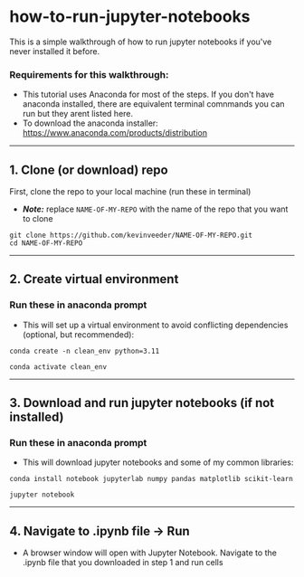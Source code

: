 # how-to-run-jupyter-notebooks
This is a simple walkthrough of how to run jupyter notebooks if you've never installed it before. 

### Requirements for this walkthrough:
- This tutorial uses Anaconda for most of the steps. If you don't have anaconda installed, there are equivalent terminal comnmands you can run but they arent listed here.
- To download the anaconda installer:  https://www.anaconda.com/products/distribution 
---
## 1. Clone (or download) repo
First, clone the repo to your local machine (run these in terminal)
- *__Note:__* replace `NAME-OF-MY-REPO` with the name of the repo that you want to clone
```
git clone https://github.com/kevinveeder/NAME-OF-MY-REPO.git
cd NAME-OF-MY-REPO
```

---
## 2. Create virtual environment

### Run these in anaconda prompt
- This will set up a virtual environment to avoid conflicting dependencies (optional, but recommended):
```
conda create -n clean_env python=3.11

conda activate clean_env
```
---
## 3. Download and run jupyter notebooks (if not installed)
### Run these in anaconda prompt
- This will download jupyter notebooks and some of my common libraries:
``` 
conda install notebook jupyterlab numpy pandas matplotlib scikit-learn

jupyter notebook
```
---
## 4. Navigate to .ipynb file -> Run
- A browser window will open with Jupyter Notebook. Navigate to the .ipynb file that you downloaded in step 1 and run cells
